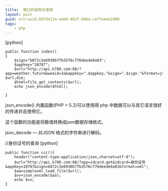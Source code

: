 ```yaml
---
title:  接口的调用与使用
layout: post
guid: urn:uuid:b87da13a-a4dd-402f-b06a-cef7eeee2d80
tags:
    - php
---
```

[python] 

    public function index()  
    {  
        $sign="b872c3e6930b7fb3576c776deede6a83";  
        $appkey="18787";  
        $url="http://api.k780.com:88/?app=weather.future&weaid=1&&appkey=".$appkey."&sign=".$sign."&format=json";//echo $url;die;  
        $html=file_get_contents($url);  
        echo json_encode($html);  
      
    }  




json_encode() 内置函数(PHP > 5.2)可以使用得 php 中数据可以与其它语言很好的传递并且使用它。

这个函数的功能是将数值转换成json数据存储格式。

json_decode — 对JSON 格式的字符串进行解码。


//身份证号的查询
[python] 

    public function ccc(){  
        header("content-type:application/json,charset=utf-8");  
        $url="http://api.k780.com:88/?app=idcard.get&idcard=身份证号&appkey=18787&sign=b872c3e6930b7fb3576c776deede6a83&format=xml";  
        $aa=simplexml_load_file($url);  
        $vv=json_encode($aa);  
        echo $vv;  
    }  